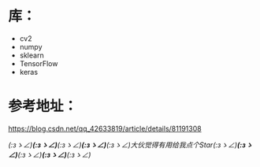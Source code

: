 # 库：

- cv2
- numpy
- sklearn
- TensorFlow
- keras 

# 参考地址：
https://blog.csdn.net/qq_42633819/article/details/81191308


_(:зゝ∠)__(:зゝ∠)__(:зゝ∠)__(:зゝ∠)__(:зゝ∠)_大伙觉得有用给我点个Star_(:зゝ∠)__(:зゝ∠)__(:зゝ∠)__(:зゝ∠)__(:зゝ∠)_
